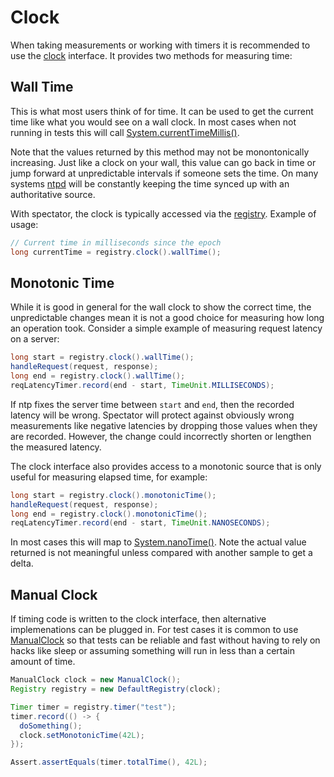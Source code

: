 # Clock

When taking measurements or working with timers it is recommended to use the
[clock](http://netflix.github.io/spectator/en/latest/javadoc/spectator-api/com/netflix/spectator/api/Clock.html)
interface. It provides two methods for measuring time:

## Wall Time

This is what most users think of for time. It can be used to get the current
time like what you would see on a wall clock. In most cases when not running
in tests this will call [System.currentTimeMillis()](https://docs.oracle.com/javase/8/docs/api/java/lang/System.html#currentTimeMillis--).

Note that the values returned by this method may not be monontonically increasing.
Just like a clock on your wall, this value can go back in time or jump forward
at unpredictable intervals if someone sets the time. On many systems
[ntpd](https://en.wikipedia.org/wiki/Ntpd) will be constantly keeping the time
synced up with an authoritative source.

With spectator, the clock is typically accessed via the [registry](registry.md).
Example of usage:

```java
// Current time in milliseconds since the epoch
long currentTime = registry.clock().wallTime();
```

## Monotonic Time

While it is good in general for the wall clock to show the correct time, the
unpredictable changes mean it is not a good choice for measuring how long an
operation took. Consider a simple example of measuring request latency on a
server:

```java
long start = registry.clock().wallTime();
handleRequest(request, response);
long end = registry.clock().wallTime();
reqLatencyTimer.record(end - start, TimeUnit.MILLISECONDS);
```

If ntp fixes the server time between `start` and `end`, then the recorded
latency will be wrong. Spectator will protect against obviously wrong
measurements like negative latencies by dropping those values when they are
recorded. However, the change could incorrectly shorten or lengthen the
measured latency.

The clock interface also provides access to a monotonic source that is
only useful for measuring elapsed time, for example:

```java
long start = registry.clock().monotonicTime();
handleRequest(request, response);
long end = registry.clock().monotonicTime();
reqLatencyTimer.record(end - start, TimeUnit.NANOSECONDS);
```

In most cases this will map to
[System.nanoTime()](https://docs.oracle.com/javase/8/docs/api/java/lang/System.html#nanoTime--).
Note the actual value returned is not meaningful unless compared with
another sample to get a delta.

## Manual Clock

If timing code is written to the clock interface, then alternative implemenations
can be plugged in. For test cases it is common to use
[ManualClock](http://netflix.github.io/spectator/en/latest/javadoc/spectator-api/com/netflix/spectator/api/ManualClock.html)
so that tests can be reliable and fast without having to rely on hacks like sleep or
assuming something will run in less than a certain amount of time. 

```java
ManualClock clock = new ManualClock();
Registry registry = new DefaultRegistry(clock);

Timer timer = registry.timer("test");
timer.record(() -> {
  doSomething();
  clock.setMonotonicTime(42L);
});

Assert.assertEquals(timer.totalTime(), 42L);
```

